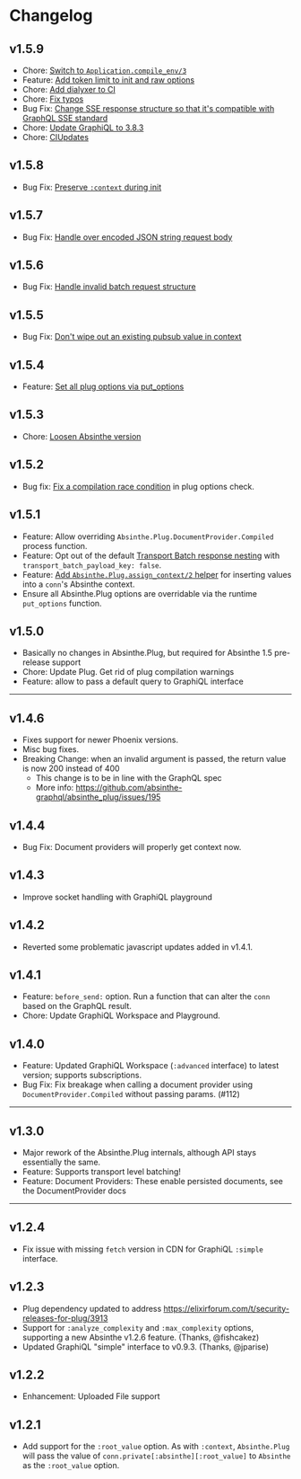 # Changelog

## v1.5.9

- Chore: [Switch to `Application.compile_env/3`](https://github.com/absinthe-graphql/absinthe_plug/pull/276)
- Feature: [Add token limit to init and raw options](https://github.com/absinthe-graphql/absinthe_plug/pull/281)
- Chore: [Add dialyxer to CI](https://github.com/absinthe-graphql/absinthe_plug/pull/283)
- Chore: [Fix typos](https://github.com/absinthe-graphql/absinthe_plug/pull/287)
- Bug Fix: [Change SSE response structure so that it's compatible with GraphQL SSE standard](https://github.com/absinthe-graphql/absinthe_plug/pull/292)
- Chore: [Update GraphiQL to 3.8.3](https://github.com/absinthe-graphql/absinthe_plug/pull/297)
- Chore: [CI](https://github.com/absinthe-graphql/absinthe_plug/pull/295)[Updates](https://github.com/absinthe-graphql/absinthe_plug/pull/301)

## v1.5.8

- Bug Fix: [Preserve `:context` during init](https://github.com/absinthe-graphql/absinthe_plug/pull/257)

## v1.5.7

- Bug Fix: [Handle over encoded JSON string request body](https://github.com/absinthe-graphql/absinthe_plug/pull/256)

## v1.5.6

- Bug Fix: [Handle invalid batch request structure](https://github.com/absinthe-graphql/absinthe_plug/pull/255)

## v1.5.5

- Bug Fix: [Don't wipe out an existing pubsub value in context](https://github.com/absinthe-graphql/absinthe_plug/pull/249)

## v1.5.4

- Feature: [Set all plug options via put_options](https://github.com/absinthe-graphql/absinthe_plug/pull/243)

## v1.5.3

- Chore: [Loosen Absinthe version](https://github.com/absinthe-graphql/absinthe_plug/pull/242)

## v1.5.2

- Bug fix: [Fix a compilation race condition](https://github.com/absinthe-graphql/absinthe_plug/pull/240) in plug options check.

## v1.5.1

- Feature: Allow overriding `Absinthe.Plug.DocumentProvider.Compiled` process function.
- Feature: Opt out of the default [Transport Batch response nesting](https://github.com/absinthe-graphql/absinthe_plug/pull/237) with `transport_batch_payload_key: false`.
- Feature: [Add `Absinthe.Plug.assign_context/2` helper](https://github.com/absinthe-graphql/absinthe_plug/pull/230) for inserting values into a `conn`'s Absinthe context.
- Ensure all Absinthe.Plug options are overridable via the runtime `put_options` function.

## v1.5.0

- Basically no changes in Absinthe.Plug, but required for Absinthe 1.5 pre-release support
- Chore: Update Plug. Get rid of plug compilation warnings
- Feature: allow to pass a default query to GraphiQL interface

----

## v1.4.6

- Fixes support for newer Phoenix versions.
- Misc bug fixes.
- Breaking Change: when an invalid argument is passed, the return value is now 200 instead of 400
  - This change is to be in line with the GraphQL spec
  - More info: https://github.com/absinthe-graphql/absinthe_plug/issues/195

## v1.4.4

- Bug Fix: Document providers will properly get context now.

## v1.4.3

- Improve socket handling with GraphiQL playground

## v1.4.2

- Reverted some problematic javascript updates added in v1.4.1.

## v1.4.1

- Feature: `before_send:` option. Run a function that can alter the `conn` based on the GraphQL result.
- Chore: Update GraphiQL Workspace and Playground.

## v1.4.0

- Feature: Updated GraphiQL Workspace (`:advanced` interface) to latest version; supports subscriptions.
- Bug Fix: Fix breakage when calling a document provider using `DocumentProvider.Compiled` without passing
  params. (#112)

----

## v1.3.0

- Major rework of the Absinthe.Plug internals, although API stays essentially the same.
- Feature: Supports transport level batching!
- Feature: Document Providers: These enable persisted documents, see the DocumentProvider docs

----

## v1.2.4

- Fix issue with missing `fetch` version in CDN for GraphiQL `:simple` interface.

## v1.2.3

- Plug dependency updated to address https://elixirforum.com/t/security-releases-for-plug/3913
- Support for `:analyze_complexity` and `:max_complexity` options, supporting a new Absinthe v1.2.6 feature. (Thanks, @fishcakez)
- Updated GraphiQL "simple" interface to v0.9.3. (Thanks, @jparise)

## v1.2.2

- Enhancement: Uploaded File support

## v1.2.1

- Add support for the `:root_value` option. As with `:context`, `Absinthe.Plug` will pass the value of `conn.private[:absinthe][:root_value]` to `Absinthe` as the `:root_value` option.
